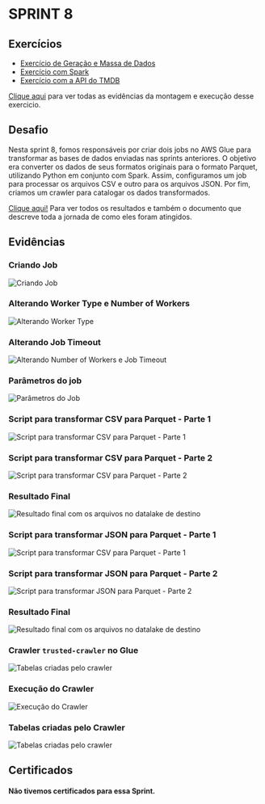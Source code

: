 # SPRINT 8

## Exercícios

- [Exercício de Geração e Massa de Dados](exercicios/geraçao_e_massa_de_dados)
- [Exercício com Spark](exercicios/apache_spark)
- [Exercício com a API do TMDB](exercicios/tmbd)

[Clique aqui](evidencias/exercicios) para ver todas as evidências da montagem e execução desse exercicio.

## Desafio
Nesta sprint 8, fomos responsáveis por criar dois jobs no AWS Glue para transformar as bases de dados enviadas nas sprints anteriores. O objetivo era converter os dados de seus formatos originais para o formato Parquet, utilizando Python em conjunto com Spark. Assim, configuramos um job para processar os arquivos CSV e outro para os arquivos JSON. Por fim, criamos um crawler para catalogar os dados transformados.

[Clique aqui!](desafio) Para ver todos os resultados e também o documento que descreve toda a jornada de como eles foram atingidos.

## Evidências

### Criando Job
![Criando Job](evidencias/desafio/csv/criando_job_csv_1.png)

### Alterando Worker Type e Number of Workers
![Alterando Worker Type](evidencias/desafio/csv/criando_job_csv_3.png)

### Alterando Job Timeout
![Alterando Number of Workers e Job Timeout](evidencias/desafio/csv/criando_job_csv_4.png)

### Parâmetros do job
![Parâmetros do Job](evidencias/desafio/csv/job_parameters.png)

### Script para transformar CSV para Parquet - Parte 1
![Script para transformar CSV para Parquet - Parte 1](evidencias/desafio/csv/script_part1.png)

### Script para transformar CSV para Parquet - Parte 2
![Script para transformar CSV para Parquet - Parte 2](evidencias/desafio/csv/script_part2.png)

### Resultado Final
![Resultado final com os arquivos no datalake de destino](evidencias/desafio/csv/results.png)

### Script para transformar JSON para Parquet - Parte 1
![Script para transformar CSV para Parquet - Parte 1](evidencias/desafio/json/script_part1.png)

### Script para transformar JSON para Parquet - Parte 2
![Script para transformar JSON para Parquet - Parte 2](evidencias/desafio/json/script_part2.png)

### Resultado Final
![Resultado final com os arquivos no datalake de destino](evidencias/desafio/json/result.png)

### Crawler ```trusted-crawler``` no Glue
![Tabelas criadas pelo crawler](evidencias/desafio/crawler/crawler_criado.png)

### Execução do Crawler
![Execução do Crawler](evidencias/desafio/crawler/crawler_executado.png)

### Tabelas criadas pelo Crawler
![Tabelas criadas pelo crawler](evidencias/desafio/crawler/tabelas_criadas.png)

## Certificados
#### Não tivemos certificados para essa Sprint.
